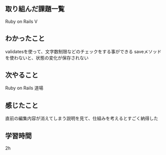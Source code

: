  ##  取り組んだ課題一覧
Ruby on Rails Ⅴ

 ##  わかったこと
validatesを使って、文字数制限などのチェックをする事ができる
saveメソッドを使わないと、状態の変化が保存されない

 ##  次やること
Ruby on Rails 道場

 ##  感じたこと
直前の編集内容が消えてしまう説明を見て、仕組みを考えるとすごく納得した

 ##  学習時間
2h

